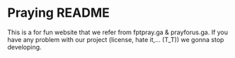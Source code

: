# Praying README
This is a for fun website that we refer from fptpray.ga  & prayforus.ga. If you have any problem with our project (license, hate it,... (T_T)) we gonna stop developing.
